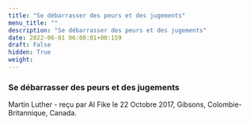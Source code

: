 ```yaml
---
title: "Se débarrasser des peurs et des jugements"
menu_title: ""
description: "Se débarrasser des peurs et des jugements"
date: 2022-06-01 06:00:01+00:159
draft: False
hidden: True
weight:
---
```

### Se débarrasser des peurs et des jugements

Martin Luther - reçu par Al Fike le 22 Octobre 2017, Gibsons, Colombie-Britannique, Canada.



